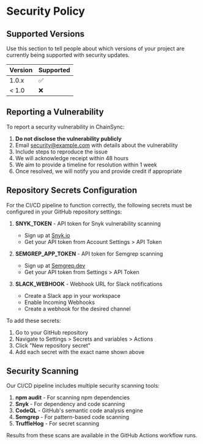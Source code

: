 # Security Policy

## Supported Versions

Use this section to tell people about which versions of your project are currently being supported with security updates.

| Version | Supported          |
| ------- | ------------------ |
| 1.0.x   | :white_check_mark: |
| < 1.0   | :x:                |

## Reporting a Vulnerability

To report a security vulnerability in ChainSync:

1. **Do not disclose the vulnerability publicly**
2. Email security@example.com with details about the vulnerability
3. Include steps to reproduce the issue
4. We will acknowledge receipt within 48 hours
5. We aim to provide a timeline for resolution within 1 week
6. Once resolved, we will notify you and provide credit if appropriate

## Repository Secrets Configuration

For the CI/CD pipeline to function correctly, the following secrets must be configured in your GitHub repository settings:

1. **SNYK_TOKEN** - API token for Snyk vulnerability scanning
   - Sign up at [Snyk.io](https://snyk.io/)
   - Get your API token from Account Settings > API Token
   
2. **SEMGREP_APP_TOKEN** - API token for Semgrep scanning
   - Sign up at [Semgrep.dev](https://semgrep.dev/)
   - Get your API token from Settings > API Token
   
3. **SLACK_WEBHOOK** - Webhook URL for Slack notifications
   - Create a Slack app in your workspace
   - Enable Incoming Webhooks
   - Create a webhook for the desired channel

To add these secrets:
1. Go to your GitHub repository
2. Navigate to Settings > Secrets and variables > Actions
3. Click "New repository secret"
4. Add each secret with the exact name shown above

## Security Scanning

Our CI/CD pipeline includes multiple security scanning tools:

1. **npm audit** - For scanning npm dependencies
2. **Snyk** - For dependency and code scanning
3. **CodeQL** - GitHub's semantic code analysis engine
4. **Semgrep** - For pattern-based code scanning
5. **TruffleHog** - For secret scanning

Results from these scans are available in the GitHub Actions workflow runs.
